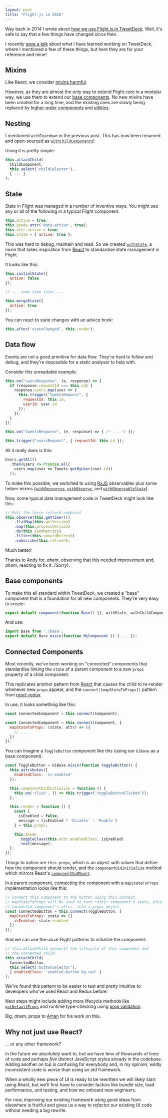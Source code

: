 ```yaml
---
layout: post
title: "Flight.js in 2016"
---
```


Way back in 2014 I wrote about [how we use Flight.js in TweetDeck](/2014/03/01/how-we-use-twitter-flight-in-tweetdeck.html). Well, it's safe to say that a few things have changed since then.

I recently [gave a talk](https://www.youtube.com/watch?v=BioQRsiMgcw) about what I have learned working on TweetDeck, where I mentioned a few of these things, but here they are for your reference and mine!

## Mixins

Like React, we consider [mixins harmful](https://facebook.github.io/react/blog/2016/07/13/mixins-considered-harmful.html).

However, as they are almost the only way to extend Flight core in a modular way, we use them to extend our [base components](#base-components). No new mixins have been created for a long time, and the existing ones are slowly being replaced by [higher-order components](#connected-components) and [utilities](https://facebook.github.io/react/blog/2016/07/13/mixins-considered-harmful.html#utility-methods).


## Nesting

I mentioned `withTeardown` in the previous post. This has now been renamed and open-sourced as [`withChildComponents`](https://github.com/flightjs/flight-with-child-components)!

Using it is pretty simple:

```js
this.attachChild(
  ChildComponent,
  this.select('childSelector'),
  { ... }
);
```

## State

State in Flight was managed in a number of inventive ways. You might see any or all of the following in a typical Flight component:

```js
this.active = true;
this.$node.attr('data-active', true);
this.attr.active = true;
this.state = { active: true };
```

This was hard to debug, maintain and read. So we created [`withState`](), a mixin that takes inspiration from [React](https://facebook.github.io/react/) to standardise state management in Flight.

It looks like this:

```js
this.initialState({
  active: false
});

// ... some time later ...

this.mergeState({
  active: true
});
```

You can react to state changes with an advice hook:

```js
this.after('stateChanged', this.render);
```

## Data flow

Events are not a good primitive for data flow. They're hard to follow and debug, and they're impossible for a static analyser to help with.

Consider this unreadable example:

```js
this.on("usersResponse", (e, response) => {
  if (response.requestId === this.id) {
    response.users.map(user => {
      this.trigger("tweetsRequest", {
        requestId: this.id,
        userId: user.id
      });
    });
  }
});

this.on("tweetsResponse", (e, response) => { /* ... */ });

this.trigger("usersRequest", { requestId: this.id });
```

All it really does is this:

```js
Users.getAll()
  .then(users => Promise.all(
    users.map(user => Tweets.getByUser(user.id))
  ));
```

To make this possible, we switched to using [RxJS](https://github.com/Reactive-Extensions/RxJS) observables plus some helper mixins ([`withResources`](https://github.com/flightjs/flight-with-resources), [`withObserve`](https://github.com/flightjs/flight-with-observe), and [`withObservableState`](https://github.com/flightjs/flight-with-observable-state)).

Now, some typical data management code in TweetDeck might look like this:

```js
// Poll the force-refresh endpoint
this.observe(this.getTimer())
    .flatMap(this.getVersion)
    .map(this.processVersion)
    .do(this.sendMetrics)
    .filter(this.shouldRefresh)
    .subscribe(this.refresh);
```

Much better!

Thanks to [Andy](https://twitter.com/andyhume) for, *ahem*, observing that this needed improvement and, *ahem*, reacting to fix it. *(Sorry)*.

## Base components

To make this all standard within TweetDeck, we created a "base" component that is a foundation for all new components. They're very easy to create:

```js
export default component(function Base() {}, withState, withChildComponents);
```

And use:

```js
import Base from './base';
export default Base.mixin(function MyComponent () { ... });
```

## Connected Components

Most recently, we've been working on "connected" components that standardise linking the `state` of a parent component to a new `props` property of a child component.

This replicates another pattern from [React](https://facebook.github.io/react/) that causes the child to re-render whenever new `props` appear, and the `connect([mapStateToProps])` pattern from [react-redux](https://github.com/reactjs/react-redux/blob/master/docs/api.md#connectmapstatetoprops-mapdispatchtoprops-mergeprops-options).

In use, it looks something like this:


```js
const ConnectedComponent = this.connect(Component);

const ConnectedComponent = this.connect(Component, {
  mapStateToProps: (state, attr) => ({
    // ...
  })
});
```

You can imagine a `ToggleButton` component like this (using our `UiBase` as a base component):

```js
const ToggleButton = UiBase.mixin(function toggleButton() {
  this.attributes({
    enabledClass: 'is-enabled'
  });

  this.componentDidInitialize = function () {
    this.on('click', () => this.trigger('toggleButtonClicked'));
  };

  this.render = function () {
    const {
      isEnabled = false,
      message = (isEnabled ? 'Disable' : 'Enable')
    } = this.props;

    this.$node
      .toggleClass(this.attr.enabledClass, isEnabled)
      .text(message);
  };
});
```

Things to notice are `this.props`, which is an object with values that define how the component should render, and the `componentDidInitialize` method which mirrors React's [`componentDidMount`](https://facebook.github.io/react/docs/component-specs.html#mounting-componentdidmount).

In a parent component, *connecting* the component with a `mapStateToProps` implementation looks like this:

```js
// Connect this component to the button using this.connect.
// mapStateToProps will be used to turn *this* component's state, plus the
// connected component's attrs, into a props object.
const ConnectedButton = this.connect(ToggleButton, {
  mapStateToProps: state => ({
    isEnabled: state.enabled
  })
});
```

And we can use the usual Flight patterns to initialize the component:

```js
// this.attachChild connects the lifecycle of this component and
// the connected child.
this.attachChild(
  ConnectedButton,
  this.select('buttonSelector'),
  { enabledClass: 'enabled-button bg-red' }
);
```

We've found this pattern to be easier to test and pretty intuitive to developers who've used React and Redux before.

Next steps might include adding more lifecycle methods like [`getDefaultProps`](https://facebook.github.io/react/docs/component-specs.html#getdefaultprops) and runtime type-checking using [prop validation](https://facebook.github.io/react/docs/reusable-components.html#prop-validation).

Big, *ahem*, props to [Aman](https://twitter.com/ajain) for his work on this.

## Why not just use React?

... or any other framework?

In the future we absolutely want to, but we have tens of thousands of lines of code and perhaps *five* distinct JavaScript styles already in the codebase. Adding another on top is confusing for everybody and, in my opinion, wildly inconsistent code is worse than using an old framework.

When a wholly new piece of UI is ready to be rewritten we will likely start using React, but we'll first have to consider factors like bundle size, load performance, unit testing, and how we onboard new engineers.

For now, improving our existing framework using good ideas from elsewhere is fruitful and gives us a way to *refactor* our existing UI code without needing a big rewrite.
